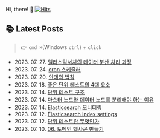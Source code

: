 
Hi, there! 👋
[![Hits](https://hits.seeyoufarm.com/api/count/incr/badge.svg?url=https%3A%2F%2Fgithub.com%2Fgoldcrestwilma%2Fhit-counter&count_bg=%2379C83D&title_bg=%23555555&icon=github.svg&icon_color=%23E7E7E7&title=hits&edge_flat=false)](https://hits.seeyoufarm.com)


## 📚 Latest Posts
> 👉 `cmd ⌘`(Windows `ctrl`) + `click`
<ul>
<li>2023. 07. 27. <a target='_blank' href="https://velog.io/@minkyu__k/%EC%97%98%EB%9D%BC%EC%8A%A4%ED%8B%B1%EC%84%9C%EC%B9%98%EC%9D%98-%EB%8D%B0%EC%9D%B4%ED%84%B0-%EB%B6%84%EC%82%B0-%EC%B2%98%EB%A6%AC-%EA%B3%BC%EC%A0%95">엘라스틱서치의 데이터 분산 처리 과정</a></li><li>2023. 07. 24. <a target='_blank' href="https://velog.io/@minkyu__k/cron-%EC%8A%A4%EC%BC%80%EC%A4%84%EB%9F%AC">cron 스케줄러</a></li><li>2023. 07. 20. <a target='_blank' href="https://velog.io/@minkyu__k/%EC%96%80%ED%85%8C%EC%9D%98-%EB%B2%95%EC%B9%99">얀테의 법칙</a></li><li>2023. 07. 18. <a target='_blank' href="https://velog.io/@minkyu__k/%EC%A2%8B%EC%9D%80-%EB%8B%A8%EC%9C%84-%ED%85%8C%EC%8A%A4%ED%8A%B8%EC%9D%98-4%EB%8C%80-%EC%9A%94%EC%86%8C">좋은 단위 테스트의 4대 요소</a></li><li>2023. 07. 14. <a target='_blank' href="https://velog.io/@minkyu__k/%EB%8B%A8%EC%9C%84-%ED%85%8C%EC%8A%A4%ED%8A%B8-%EA%B5%AC%EC%A1%B0">단위 테스트 구조</a></li><li>2023. 07. 14. <a target='_blank' href="https://velog.io/@minkyu__k/%EB%A7%88%EC%8A%A4%ED%84%B0-%EB%85%B8%EB%93%9C%EC%99%80-%EB%8D%B0%EC%9D%B4%ED%84%B0-%EB%85%B8%EB%93%9C%EB%A5%BC-%EB%B6%84%EB%A6%AC%ED%95%B4%EC%95%BC-%ED%95%98%EB%8A%94-%EC%9D%B4%EC%9C%A0">마스터 노드와 데이터 노드를 분리해야 하는 이유</a></li><li>2023. 07. 14. <a target='_blank' href="https://velog.io/@minkyu__k/Elasticsearch-%EB%AA%A8%EB%8B%88%ED%84%B0%EB%A7%81">Elasticsearch 모니터링</a></li><li>2023. 07. 12. <a target='_blank' href="https://velog.io/@minkyu__k/Elasticsearch-index-settings">Elasticsearch index settings</a></li><li>2023. 07. 12. <a target='_blank' href="https://velog.io/@minkyu__k/%EB%8B%A8%EC%9C%84-%ED%85%8C%EC%8A%A4%ED%8A%B8%EB%9E%80-%EB%AC%B4%EC%97%87%EC%9D%B8%EA%B0%80">단위 테스트란 무엇인가</a></li><li>2023. 07. 10. <a target='_blank' href="https://velog.io/@minkyu__k/06.-%EB%8F%84%EB%A9%94%EC%9D%B8-%ED%97%A5%EC%82%AC%EA%B3%A4-%EB%A7%8C%EB%93%A4%EA%B8%B0">06. 도메인 헥사곤 만들기</a></li></ul>
